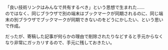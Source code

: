 「良い技術リンクはみんなで共有するべき」という思想で生まれた……<br>
のではなく、同じブラウザで別の端末はブックマークが同期されるのに、同じ端末の別ブラウザでブックマークが同期できないのをどうにかしたい、という思いで作成。

だったが、寄稿した記事が何らかの理由で削除されたりなどすると手元からなくなり非常にガッカリするので、手元に残しておきたい。
